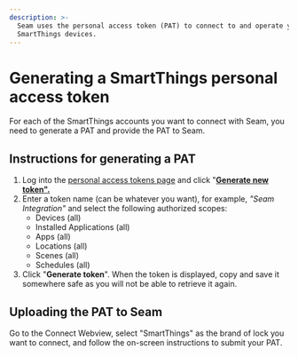 ```yaml
---
description: >-
  Seam uses the personal access token (PAT) to connect to and operate your
  SmartThings devices.
---
```


# Generating a SmartThings personal access token

For each of the SmartThings accounts you want to connect with Seam, you need to generate a PAT and provide the PAT to Seam.

## Instructions for generating a PAT

1. Log into the [personal access tokens page](https://account.smartthings.com/tokens) and click "[**Generate new token".**](https://account.smartthings.com/tokens/new)
2. Enter a token name (can be whatever you want), for example, _"Seam Integration"_ and select the following authorized scopes:
   * Devices (all)
   * Installed Applications (all)
   * Apps (all)
   * Locations (all)
   * Scenes (all)
   * Schedules (all)
3. Click "**Generate token**". When the token is displayed, copy and save it somewhere safe as you will not be able to retrieve it again.

## Uploading the PAT to Seam

Go to the Connect Webview, select "SmartThings" as the brand of lock you want to connect, and follow the on-screen instructions to submit your PAT.
